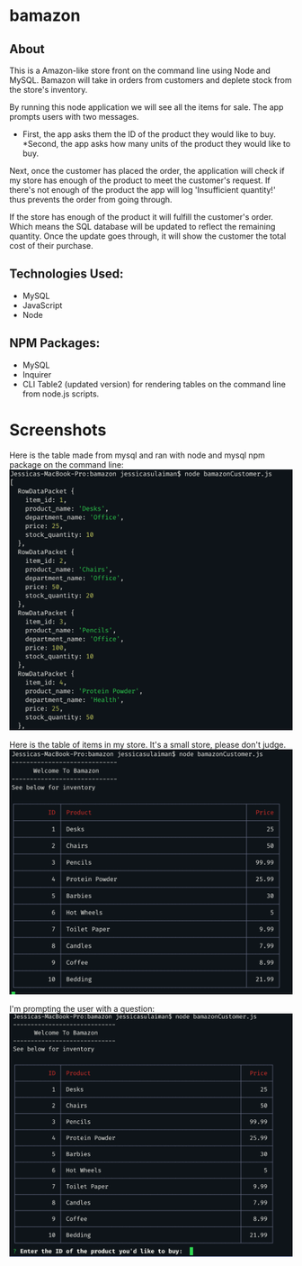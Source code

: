 # bamazon

## About 
This is a Amazon-like store front on the command line using Node and MySQL. Bamazon will take in orders from customers and deplete stock from the store's inventory. 

By running this node application we will see all the items for sale. The app prompts users with two messages. 
* First, the app asks them the ID of the product they would like to buy. 
*Second, the app asks how many units of the product they would like to buy.

Next, once the customer has placed the order, the application will check if my store has enough of the product to meet the customer's request. If there's not enough of the product the app will log 'Insufficient quantity!' thus prevents the order from going through.

If the store has enough of the product it will fulfill the customer's order. Which means the SQL database will be updated to reflect the remaining quantity. Once the update goes through, it will show the customer the total cost of their purchase.

## Technologies Used:
* MySQL
* JavaScript
* Node

## NPM Packages:
* MySQL
* Inquirer 
* CLI Table2 (updated version) for rendering tables on the command line from node.js scripts.

# Screenshots
Here is the table made from mysql and ran with node and mysql npm package on the command line:
![](screenshots/1.png)

Here is the table of items in my store. It's a small store, please don't judge. 
![](screenshots/2.png)

I'm prompting the user with a question:
![](screenshots/3.png)